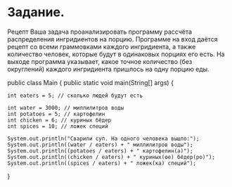 # Задание.
Рецепт Ваша задача проанализировать программу рассчёта распределения ингридиентов на порцию. Программе на вход даётся рецепт со всеми граммовками каждого ингридиента, а также количество человек, которые будут в одинаковых порциях его есть. На выходе программа указывает, какое точное количество (без округлений) каждого ингридиента пришлось на одну порцию еды.

public class Main { public static void main(String[] args) {

    int eaters = 5; // сколько людей будут есть

    int water = 3000; // миллилитров воды
    int potatoes = 5; // картофелин
    int chicken = 6; // куриных бёдер
    int spices = 10; // ложек специй

    System.out.println("Сварили суп. На одного человека вышло:");
    System.out.println((water / eaters) + " миллилитров воды");
    System.out.println((potatoes / eaters) + " картофелин(а)");
    System.out.println((chicken / eaters) + " куриных(ое) бёдер(ро)");
    System.out.println((spices / eaters) + " ложек(ка) специй");

}
